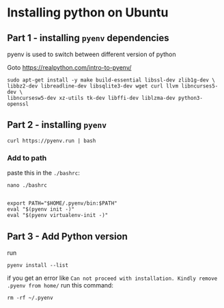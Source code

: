 # Installing python on Ubuntu

## Part 1 - installing `pyenv` dependencies

pyenv is used to switch between different version of python

Goto https://realpython.com/intro-to-pyenv/

```
sudo apt-get install -y make build-essential libssl-dev zlib1g-dev \
libbz2-dev libreadline-dev libsqlite3-dev wget curl llvm libncurses5-dev \
libncursesw5-dev xz-utils tk-dev libffi-dev liblzma-dev python3-openssl

```
## Part 2 - installing `pyenv`  

```shell
curl https://pyenv.run | bash
```

### Add to path

paste this in the `./bashrc`:

```shell
nano ./bashrc
```

```

export PATH="$HOME/.pyenv/bin:$PATH"
eval "$(pyenv init -)"
eval "$(pyenv virtualenv-init -)"

```

## Part 3 - Add Python version

run 

```shell
pyenv install --list
```

if you get an error like `Can not proceed with installation. Kindly remove .pyenv from home/` run this command:

```shell
rm -rf ~/.pyenv
```
